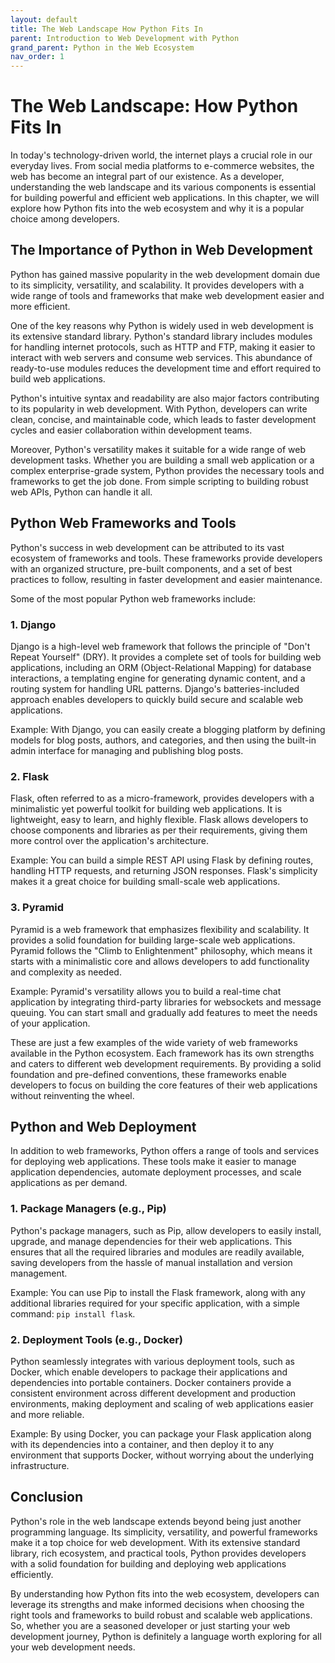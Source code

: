 ```yaml
---
layout: default
title: The Web Landscape How Python Fits In
parent: Introduction to Web Development with Python
grand_parent: Python in the Web Ecosystem
nav_order: 1
---
```

# The Web Landscape: How Python Fits In

In today's technology-driven world, the internet plays a crucial role in our everyday lives. From social media platforms to e-commerce websites, the web has become an integral part of our existence. As a developer, understanding the web landscape and its various components is essential for building powerful and efficient web applications. In this chapter, we will explore how Python fits into the web ecosystem and why it is a popular choice among developers.

## The Importance of Python in Web Development

Python has gained massive popularity in the web development domain due to its simplicity, versatility, and scalability. It provides developers with a wide range of tools and frameworks that make web development easier and more efficient.

One of the key reasons why Python is widely used in web development is its extensive standard library. Python's standard library includes modules for handling internet protocols, such as HTTP and FTP, making it easier to interact with web servers and consume web services. This abundance of ready-to-use modules reduces the development time and effort required to build web applications.

Python's intuitive syntax and readability are also major factors contributing to its popularity in web development. With Python, developers can write clean, concise, and maintainable code, which leads to faster development cycles and easier collaboration within development teams.

Moreover, Python's versatility makes it suitable for a wide range of web development tasks. Whether you are building a small web application or a complex enterprise-grade system, Python provides the necessary tools and frameworks to get the job done. From simple scripting to building robust web APIs, Python can handle it all.

## Python Web Frameworks and Tools

Python's success in web development can be attributed to its vast ecosystem of frameworks and tools. These frameworks provide developers with an organized structure, pre-built components, and a set of best practices to follow, resulting in faster development and easier maintenance.

Some of the most popular Python web frameworks include:

### 1. Django

Django is a high-level web framework that follows the principle of "Don't Repeat Yourself" (DRY). It provides a complete set of tools for building web applications, including an ORM (Object-Relational Mapping) for database interactions, a templating engine for generating dynamic content, and a routing system for handling URL patterns. Django's batteries-included approach enables developers to quickly build secure and scalable web applications.

Example: With Django, you can easily create a blogging platform by defining models for blog posts, authors, and categories, and then using the built-in admin interface for managing and publishing blog posts.

### 2. Flask

Flask, often referred to as a micro-framework, provides developers with a minimalistic yet powerful toolkit for building web applications. It is lightweight, easy to learn, and highly flexible. Flask allows developers to choose components and libraries as per their requirements, giving them more control over the application's architecture.

Example: You can build a simple REST API using Flask by defining routes, handling HTTP requests, and returning JSON responses. Flask's simplicity makes it a great choice for building small-scale web applications.

### 3. Pyramid

Pyramid is a web framework that emphasizes flexibility and scalability. It provides a solid foundation for building large-scale web applications. Pyramid follows the "Climb to Enlightenment" philosophy, which means it starts with a minimalistic core and allows developers to add functionality and complexity as needed.

Example: Pyramid's versatility allows you to build a real-time chat application by integrating third-party libraries for websockets and message queuing. You can start small and gradually add features to meet the needs of your application.

These are just a few examples of the wide variety of web frameworks available in the Python ecosystem. Each framework has its own strengths and caters to different web development requirements. By providing a solid foundation and pre-defined conventions, these frameworks enable developers to focus on building the core features of their web applications without reinventing the wheel.

## Python and Web Deployment

In addition to web frameworks, Python offers a range of tools and services for deploying web applications. These tools make it easier to manage application dependencies, automate deployment processes, and scale applications as per demand.

### 1. Package Managers (e.g., Pip)

Python's package managers, such as Pip, allow developers to easily install, upgrade, and manage dependencies for their web applications. This ensures that all the required libraries and modules are readily available, saving developers from the hassle of manual installation and version management.

Example: You can use Pip to install the Flask framework, along with any additional libraries required for your specific application, with a simple command: `pip install flask`.

### 2. Deployment Tools (e.g., Docker)

Python seamlessly integrates with various deployment tools, such as Docker, which enable developers to package their applications and dependencies into portable containers. Docker containers provide a consistent environment across different development and production environments, making deployment and scaling of web applications easier and more reliable.

Example: By using Docker, you can package your Flask application along with its dependencies into a container, and then deploy it to any environment that supports Docker, without worrying about the underlying infrastructure.

## Conclusion

Python's role in the web landscape extends beyond being just another programming language. Its simplicity, versatility, and powerful frameworks make it a top choice for web development. With its extensive standard library, rich ecosystem, and practical tools, Python provides developers with a solid foundation for building and deploying web applications efficiently.

By understanding how Python fits into the web ecosystem, developers can leverage its strengths and make informed decisions when choosing the right tools and frameworks to build robust and scalable web applications. So, whether you are a seasoned developer or just starting your web development journey, Python is definitely a language worth exploring for all your web development needs.